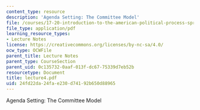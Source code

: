 ```yaml
---
content_type: resource
description: 'Agenda Setting: The Committee Model'
file: /courses/17-20-introduction-to-the-american-political-process-spring-2004/24fd22da24fae230d74192b650d88965_lecture4.pdf
file_type: application/pdf
learning_resource_types:
- Lecture Notes
license: https://creativecommons.org/licenses/by-nc-sa/4.0/
ocw_type: OCWFile
parent_title: Lecture Notes
parent_type: CourseSection
parent_uid: 0c135732-0aaf-013f-dc67-75339d7eb52b
resourcetype: Document
title: lecture4.pdf
uid: 24fd22da-24fa-e230-d741-92b650d88965
---
```

Agenda Setting: The Committee Model